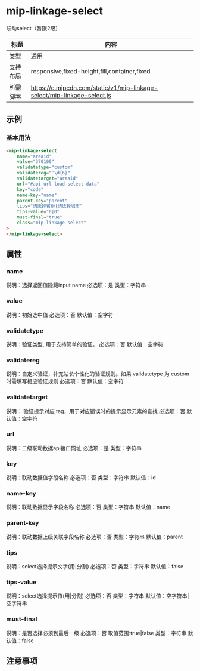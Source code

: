 # mip-linkage-select

联动select（暂限2级）

标题|内容
----|----
类型|通用
支持布局|responsive,fixed-height,fill,container,fixed
所需脚本|https://c.mipcdn.com/static/v1/mip-linkage-select/mip-linkage-select.js

## 示例

### 基本用法
```html
<mip-linkage-select 
    name="areaid"
    value="370100"
    validatetype="custom"
    validatereg="^\d{6}"
    validatetarget="areaid"
    url="#api-url-load-select-data" 
    key="code"
    name-key="name"
    parent-key="parent"
    tips="请选择省份|请选择城市"
    tips-value="0|0"
    must-final="true"
    class="mip-linkage-select"
>
</mip-linkage-select>
```

## 属性

### name

说明：选择返回值隐藏input name
必选项：是
类型：字符串

### value

说明：初始选中值
必选项：否
默认值：空字符

### validatetype

说明：验证类型, 用于支持简单的验证。
必选项：否
默认值：空字符

### validatereg

说明：自定义验证，补充站长个性化的验证规则。如果 validatetype 为 custom 时需填写相应验证规则
必选项：否
默认值：空字符

### validatetarget

说明： 验证提示对应 tag，用于对应错误时的提示显示元素的查找
必选项：否
默认值：空字符

### url

说明：二级联动数据api接口网址
必选项：是
类型：字符串

### key

说明：联动数据值字段名称
必选项：否
类型：字符串
默认值：id

### name-key

说明：联动数据显示字段名称
必选项：否
类型：字符串
默认值：name

### parent-key

说明：联动数据上级关联字段名称
必选项：否
类型：字符串
默认值：parent

### tips

说明：select选择提示文字(用|分割)
必选项：否
类型：字符串
默认值：false

### tips-value

说明：select选择提示值(用|分割)
必选项：否
类型：字符串
默认值：空字符串|空字符串

### must-final

说明：是否选择必须到最后一级
必选项：否
取值范围:true|false
类型：字符串
默认值：false


## 注意事项

